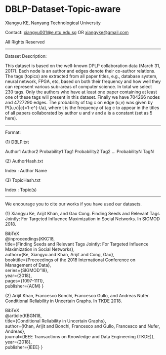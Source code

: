 # DBLP-Dataset-Topic-aware

Xiangyu KE, Nanyang Technological University

Contact: xiangyu001@e.ntu.edu.sg OR xiangyke@gmail.com

All Rights Reserved

----------------------------------------------------------------------------------------------------------------------------------------

Dataset Description:

This dataset is based on the well-known DPLP collaboration data (March 31, 2017). Each node is an author and edges denote their co-author relations. The tags (topics) are extracted from all paper titles, e.g., database system, neural network, FPGA, etc, based on both their frequency and how well they can represent various sub-areas of computer science. In total we select 230 tags. Only the authors who have at least one paper containing at least one of these tags will present in this dataset. Finally we have 704266 nodes and 4727290 edges. The probability of tag c on edge (u,v) was given by P((u,v)|c)=1-e^(-t/a), where t is the frequency of tag c to appear in the titles of all papers collaborated by author u and v and a is a constant (set as 5 here).

----------------------------------------------------------------------------------------------------------------------------------------

Format:

(1) DBLP.txt

Author1 Author2 Probability1 Tag1 Probability2 Tag2 ... ProbabilityN TagN

(2) AuthorHash.txt

Index : Author Name

(3) TopicHash.txt

Index : Topic(s)

----------------------------------------------------------------------------------------------------------------------------------------

We encourage you to cite our works if you have used our datasets.

(1) Xiangyu Ke, Arijit Khan, and Gao Cong. Finding Seeds and Relevant Tags Jointly: For Targeted Influence Maximization in Social Networks. In SIGMOD 2018.

BibTeX  
@inproceedings{KKC18,   
  title={Finding Seeds and Relevant Tags Jointly: For Targeted Influence Maximization in Social Networks},   
  author={Ke, Xiangyu and Khan, Arijit and Cong, Gao},  
  booktitle={Proceedings of the 2018 International Conference on Management of Data},  
  series={SIGMOD'18},  
  year={2018},   
  pages={1097-1111},  
  publisher={ACM}
}


(2) Arijit Khan, Francesco Bonchi, Francesco Gullo, and Andreas Nufer. Conditional Reliability in Uncertain Graphs. In TKDE 2018.

BibTeX  
@article{KBGN18,   
  title={Conditional Reliability in Uncertain Graphs},   
  author={Khan, Arijit and Bonchi, Francesco and Gullo, Francesco and Nufer, Andreas},  
  journal={IEEE Transactions on Knowledge and Data Engineering (TKDE)},  
  year={2018},   
  publisher={IEEE}
}
